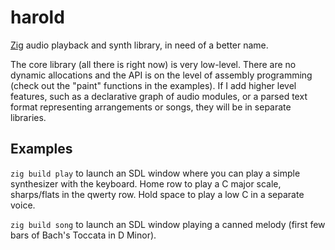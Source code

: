 # harold
[Zig](https://www.ziglang.org/) audio playback and synth library, in need of a better name.

The core library (all there is right now) is very low-level. There are no dynamic allocations and the API is on the level of assembly programming (check out the "paint" functions in the examples). If I add higher level features, such as a declarative graph of audio modules, or a parsed text format representing arrangements or songs, they will be in separate libraries.

## Examples
`zig build play` to launch an SDL window where you can play a simple synthesizer with the keyboard. Home row to play a C major scale, sharps/flats in the qwerty row. Hold space to play a low C in a separate voice.

`zig build song` to launch an SDL window playing a canned melody (first few bars of Bach's Toccata in D Minor).
